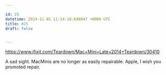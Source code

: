 ```yaml
---

id: 25
datetime: 2014-11-01 11:14:18.648047 +0000 UTC
title: #25
draft: false


---
```


https://www.ifixit.com/Teardown/Mac+Mini+Late+2014+Teardown/30410

A sad sight. MacMinis are no longer as easily repairable. Apple, I wish you promoted repair.
